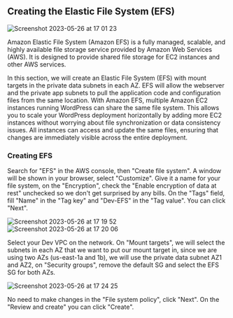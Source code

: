 ## Creating the Elastic File System (EFS)

![Screenshot 2023-05-26 at 17 01 23](https://github.com/leorickli/wordpress-aws/assets/106999054/70fae0a1-ab2a-47a6-9b79-0a51dff9ae2b)

Amazon Elastic File System (Amazon EFS) is a fully managed, scalable, and highly available file storage service provided by Amazon Web Services (AWS). It is designed to provide shared file storage for EC2 instances and other AWS services.

In this section, we will create an Elastic File System (EFS) with mount targets in the private data subnets in each AZ. EFS will allow the webserver and the private app subnets to pull the application code and configuration files from the same location. With Amazon EFS, multiple Amazon EC2 instances running WordPress can share the same file system. This allows you to scale your WordPress deployment horizontally by adding more EC2 instances without worrying about file synchronization or data consistency issues. All instances can access and update the same files, ensuring that changes are immediately visible across the entire deployment.

### Creating EFS

Search for "EFS" in the AWS console, then "Create file system". A window will be shown in your browser, select "Customize". Give it a name for your file system, on the "Encryption", check the "Enable encryption of data at rest" unchecked so we don't get surprised by any bills. On the "Tags" field, fill "Name" in the "Tag key" and "Dev-EFS" in the "Tag value". You can click "Next".

![Screenshot 2023-05-26 at 17 19 52](https://github.com/leorickli/wordpress-aws/assets/106999054/a27184a4-ce15-410d-a6a1-6212994aafa4)
![Screenshot 2023-05-26 at 17 20 06](https://github.com/leorickli/wordpress-aws/assets/106999054/2d3da742-2e53-4511-92e9-d1a4be7bb158)

Select your Dev VPC on the network. On "Mount targets", we will select the subnets in each AZ that we want to put our mount target in, since we are using two AZs (us-east-1a and 1b), we will use the private data subnet AZ1 and AZ2, on "Security groups", remove the default SG and select the EFS SG for both AZs.

![Screenshot 2023-05-26 at 17 24 25](https://github.com/leorickli/wordpress-aws/assets/106999054/48242edc-15e9-4659-8aba-86cd07d2f139)

No need to make changes in the "File system policy", click "Next". On the "Review and create" you can click "Create".
